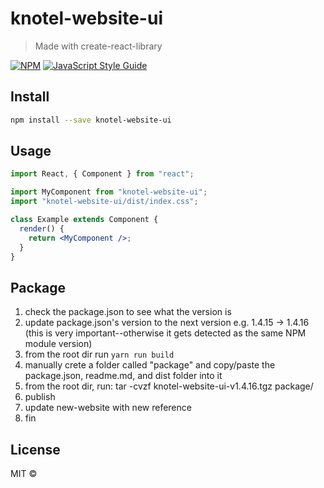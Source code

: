# knotel-website-ui

> Made with create-react-library

[![NPM](https://img.shields.io/npm/v/knotel-website-ui.svg)](https://www.npmjs.com/package/knotel-website-ui) [![JavaScript Style Guide](https://img.shields.io/badge/code_style-standard-brightgreen.svg)](https://standardjs.com)

## Install

```bash
npm install --save knotel-website-ui
```

## Usage

```jsx
import React, { Component } from "react";

import MyComponent from "knotel-website-ui";
import "knotel-website-ui/dist/index.css";

class Example extends Component {
  render() {
    return <MyComponent />;
  }
}
```

## 


## Package
1. check the package.json to see what the version is
1. update package.json's version to the next version e.g. 1.4.15 -> 1.4.16 (this is very important--otherwise it gets detected as the same NPM module version)
1. from the root dir run `yarn run build`
1. manually crete a folder called "package" and copy/paste the package.json, readme.md, and dist folder into it
1. from the root dir, run: tar -cvzf knotel-website-ui-v1.4.16.tgz package/
1. publish
1. update new-website with new reference
1. fin
## License

MIT © [](https://github.com/)
